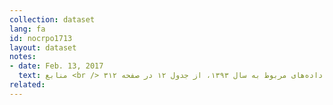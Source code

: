 ```yaml
---
collection: dataset
lang: fa
id: nocrpo1713
layout: dataset
notes: 
- date: Feb. 13, 2017
  text: منابع <br /> داده‌های مربوط به سال ۱۳۹۳، از جدول ۱۲ در صفحه ۳۱۲،‌ <a href='http&#58;//www.sabteahval.ir/Upload/Modules/Contents/asset99/salnameh93.pdf'> سالنامه آمارهای جمعیتی سازمان ثبت احوال کشور ۱۳۹۳ <a/>، استخراج شده است. 
related:
---
```

